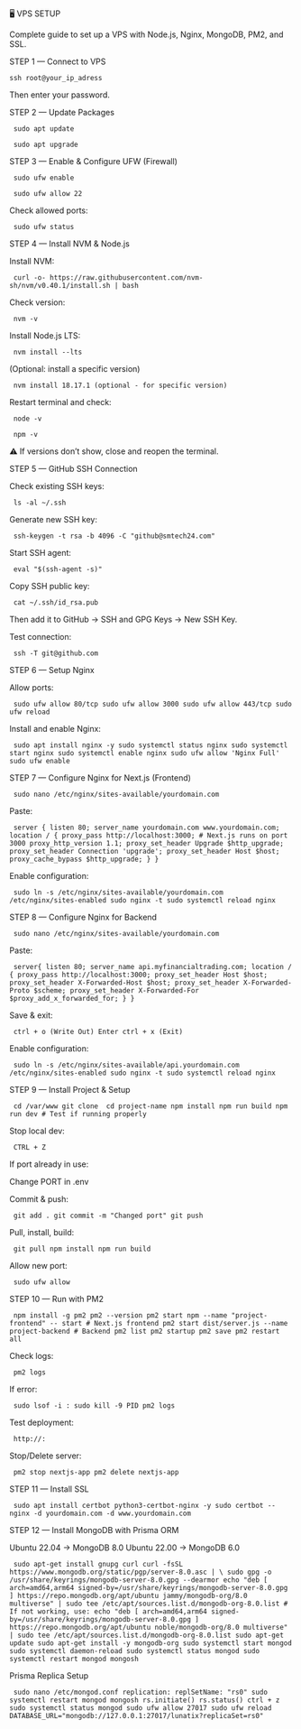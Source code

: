🖥️ VPS SETUP

Complete guide to set up a VPS with Node.js, Nginx, MongoDB, PM2, and SSL.

STEP 1 — Connect to VPS
<pre><code id="example-code">ssh root@your_ip_adress</code></pre>

Then enter your password.

STEP 2 — Update Packages
<pre><code id="example-code"> sudo apt update </code></pre> <pre><code id="example-code"> sudo apt upgrade </code></pre>
STEP 3 — Enable & Configure UFW (Firewall)
<pre><code id="example-code"> sudo ufw enable </code></pre> <pre><code id="example-code"> sudo ufw allow 22 </code></pre>

Check allowed ports:

<pre><code id="example-code"> sudo ufw status </code></pre>
STEP 4 — Install NVM & Node.js

Install NVM:

<pre><code id="example-code"> curl -o- https://raw.githubusercontent.com/nvm-sh/nvm/v0.40.1/install.sh | bash </code></pre>

Check version:

<pre><code id="example-code"> nvm -v </code></pre>

Install Node.js LTS:

<pre><code id="example-code"> nvm install --lts </code></pre>

(Optional: install a specific version)

<pre><code id="example-code"> nvm install 18.17.1 (optional - for specific version) </code></pre>

Restart terminal and check:

<pre><code id="example-code"> node -v </code></pre> <pre><code id="example-code"> npm -v </code></pre>

⚠️ If versions don’t show, close and reopen the terminal.

STEP 5 — GitHub SSH Connection

Check existing SSH keys:

<pre><code id="example-code"> ls -al ~/.ssh </code></pre>

Generate new SSH key:

<pre><code id="example-code"> ssh-keygen -t rsa -b 4096 -C "github@smtech24.com" </code></pre>

Start SSH agent:

<pre><code id="example-code"> eval "$(ssh-agent -s)" </code></pre>

Copy SSH public key:

<pre><code id="example-code"> cat ~/.ssh/id_rsa.pub </code></pre>

Then add it to GitHub → SSH and GPG Keys → New SSH Key.

Test connection:

<pre><code id="example-code"> ssh -T git@github.com </code></pre>
STEP 6 — Setup Nginx

Allow ports:

<pre><code id="example-code"> sudo ufw allow 80/tcp sudo ufw allow 3000 sudo ufw allow 443/tcp sudo ufw reload </code></pre>

Install and enable Nginx:

<pre><code id="example-code"> sudo apt install nginx -y sudo systemctl status nginx sudo systemctl start nginx sudo systemctl enable nginx sudo ufw allow 'Nginx Full' sudo ufw enable </code></pre>
STEP 7 — Configure Nginx for Next.js (Frontend)
<pre><code id="example-code"> sudo nano /etc/nginx/sites-available/yourdomain.com </code></pre>

Paste:

<pre><code id="example-code"> server { listen 80; server_name yourdomain.com www.yourdomain.com; location / { proxy_pass http://localhost:3000; # Next.js runs on port 3000 proxy_http_version 1.1; proxy_set_header Upgrade $http_upgrade; proxy_set_header Connection 'upgrade'; proxy_set_header Host $host; proxy_cache_bypass $http_upgrade; } } </code></pre>

Enable configuration:

<pre><code id="example-code"> sudo ln -s /etc/nginx/sites-available/yourdomain.com /etc/nginx/sites-enabled sudo nginx -t sudo systemctl reload nginx </code></pre>
STEP 8 — Configure Nginx for Backend
<pre><code id="example-code"> sudo nano /etc/nginx/sites-available/yourdomain.com </code></pre>

Paste:

<pre><code id="example-code"> server{ listen 80; server_name api.myfinancialtrading.com; location / { proxy_pass http://localhost:3000; proxy_set_header Host $host; proxy_set_header X-Forwarded-Host $host; proxy_set_header X-Forwarded-Proto $scheme; proxy_set_header X-Forwarded-For $proxy_add_x_forwarded_for; } } </code></pre>

Save & exit:

<pre><code id="example-code"> ctrl + o (Write Out) Enter ctrl + x (Exit) </code></pre>

Enable configuration:

<pre><code id="example-code"> sudo ln -s /etc/nginx/sites-available/api.yourdomain.com /etc/nginx/sites-enabled sudo nginx -t sudo systemctl reload nginx </code></pre>
STEP 9 — Install Project & Setup
<pre><code id="example-code"> cd /var/www git clone <git repository using ssh> cd project-name npm install npm run build npm run dev # Test if running properly </code></pre>

Stop local dev:

<pre><code id="example-code"> CTRL + Z </code></pre>

If port already in use:

Change PORT in .env

Commit & push:

<pre><code id="example-code"> git add . git commit -m "Changed port" git push </code></pre>

Pull, install, build:

<pre><code id="example-code"> git pull npm install npm run build </code></pre>

Allow new port:

<pre><code id="example-code"> sudo ufw allow <PORT> </code></pre>
STEP 10 — Run with PM2
<pre><code id="example-code"> npm install -g pm2 pm2 --version pm2 start npm --name "project-frontend" -- start # Next.js frontend pm2 start dist/server.js --name project-backend # Backend pm2 list pm2 startup pm2 save pm2 restart all </code></pre>

Check logs:

<pre><code id="example-code"> pm2 logs </code></pre>

If error:

<pre><code id="example-code"> sudo lsof -i :<PORT> sudo kill -9 PID pm2 logs </code></pre>

Test deployment:

<pre><code id="example-code"> http://<SERVER_IP>:<PORT> </code></pre>

Stop/Delete server:

<pre><code id="example-code"> pm2 stop nextjs-app pm2 delete nextjs-app </code></pre>
STEP 11 — Install SSL
<pre><code id="example-code"> sudo apt install certbot python3-certbot-nginx -y sudo certbot --nginx -d yourdomain.com -d www.yourdomain.com </code></pre>
STEP 12 — Install MongoDB with Prisma ORM

Ubuntu 22.04 → MongoDB 8.0
Ubuntu 22.00 → MongoDB 6.0

<pre><code id="example-code"> sudo apt-get install gnupg curl curl -fsSL https://www.mongodb.org/static/pgp/server-8.0.asc | \ sudo gpg -o /usr/share/keyrings/mongodb-server-8.0.gpg --dearmor echo "deb [ arch=amd64,arm64 signed-by=/usr/share/keyrings/mongodb-server-8.0.gpg ] https://repo.mongodb.org/apt/ubuntu jammy/mongodb-org/8.0 multiverse" | sudo tee /etc/apt/sources.list.d/mongodb-org-8.0.list # If not working, use: echo "deb [ arch=amd64,arm64 signed-by=/usr/share/keyrings/mongodb-server-8.0.gpg ] https://repo.mongodb.org/apt/ubuntu noble/mongodb-org/8.0 multiverse" | sudo tee /etc/apt/sources.list.d/mongodb-org-8.0.list sudo apt-get update sudo apt-get install -y mongodb-org sudo systemctl start mongod sudo systemctl daemon-reload sudo systemctl status mongod sudo systemctl restart mongod mongosh </code></pre>
Prisma Replica Setup
<pre><code id="example-code"> sudo nano /etc/mongod.conf replication: replSetName: "rs0" sudo systemctl restart mongod mongosh rs.initiate() rs.status() ctrl + z sudo systemctl status mongod sudo ufw allow 27017 sudo ufw reload DATABASE_URL="mongodb://127.0.0.1:27017/lunatix?replicaSet=rs0" </code></pre>
